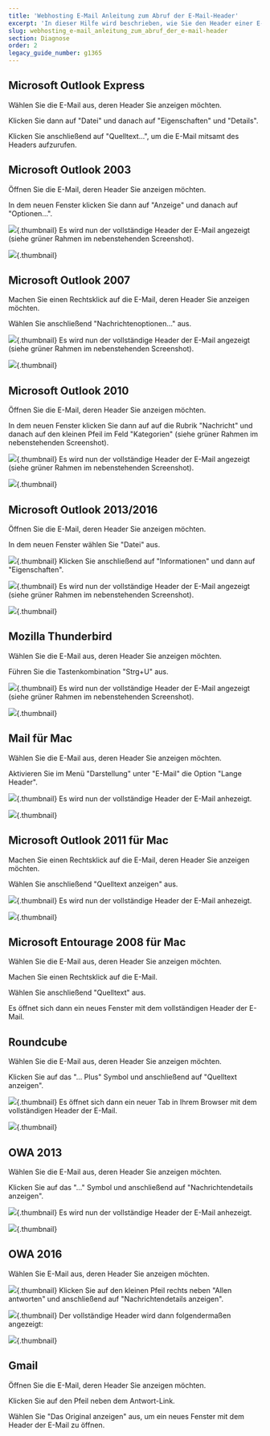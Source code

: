 ```yaml
---
title: 'Webhosting E-Mail Anleitung zum Abruf der E-Mail-Header'
excerpt: 'In dieser Hilfe wird beschrieben, wie Sie den Header einer E-Mail abrufen können'
slug: webhosting_e-mail_anleitung_zum_abruf_der_e-mail-header
section: Diagnose
order: 2
legacy_guide_number: g1365
---
```


## Microsoft Outlook Express
Wählen Sie die E-Mail aus, deren Header Sie anzeigen möchten.

Klicken Sie dann auf "Datei" und danach auf "Eigenschaften" und "Details".

Klicken Sie anschließend auf "Quelltext...", um die E-Mail mitsamt des Headers aufzurufen.


## Microsoft Outlook 2003
Öffnen Sie die E-Mail, deren Header Sie anzeigen möchten.

In dem neuen Fenster klicken Sie dann auf "Anzeige" und danach auf "Optionen...".

![](images/img_1587.jpg){.thumbnail}
Es wird nun der vollständige Header der E-Mail angezeigt (siehe grüner Rahmen im nebenstehenden Screenshot).

![](images/img_1588.jpg){.thumbnail}


## Microsoft Outlook 2007
Machen Sie einen Rechtsklick auf die E-Mail, deren Header Sie anzeigen möchten.

Wählen Sie anschließend "Nachrichtenoptionen..." aus.

![](images/img_1590.jpg){.thumbnail}
Es wird nun der vollständige Header der E-Mail angezeigt (siehe grüner Rahmen im nebenstehenden Screenshot).

![](images/img_1592.jpg){.thumbnail}


## Microsoft Outlook 2010
Öffnen Sie die E-Mail, deren Header Sie anzeigen möchten.

In dem neuen Fenster klicken Sie dann auf auf die Rubrik "Nachricht" und danach auf den kleinen Pfeil im Feld "Kategorien" (siehe grüner Rahmen im nebenstehenden Screenshot).

![](images/img_1593.jpg){.thumbnail}
Es wird nun der vollständige Header der E-Mail angezeigt (siehe grüner Rahmen im nebenstehenden Screenshot).

![](images/img_1594.jpg){.thumbnail}


## Microsoft Outlook 2013/2016
Öffnen Sie die E-Mail, deren Header Sie anzeigen möchten.

In dem neuen Fenster wählen Sie "Datei" aus.

![](images/img_1595.jpg){.thumbnail}
Klicken Sie anschließend auf "Informationen" und dann auf "Eigenschaften".

![](images/img_1596.jpg){.thumbnail}
Es wird nun der vollständige Header der E-Mail angezeigt (siehe grüner Rahmen im nebenstehenden Screenshot).

![](images/img_1597.jpg){.thumbnail}


## Mozilla Thunderbird
Wählen Sie die E-Mail aus, deren Header Sie anzeigen möchten.

Führen Sie die Tastenkombination "Strg+U" aus.

![](images/img_1598.jpg){.thumbnail}
Es wird nun der vollständige Header der E-Mail angezeigt (siehe grüner Rahmen im nebenstehenden Screenshot).

![](images/img_1599.jpg){.thumbnail}


## Mail für Mac
Wählen Sie die E-Mail aus, deren Header Sie anzeigen möchten.

Aktivieren Sie im Menü "Darstellung" unter "E-Mail" die Option "Lange Header".

![](images/img_1569.jpg){.thumbnail}
Es wird nun der vollständige Header der E-Mail anhezeigt.

![](images/img_1570.jpg){.thumbnail}


## Microsoft Outlook 2011 für Mac
Machen Sie einen Rechtsklick auf die E-Mail, deren Header Sie anzeigen möchten.

Wählen Sie anschließend "Quelltext anzeigen" aus.

![](images/img_1565.jpg){.thumbnail}
Es wird nun der vollständige Header der E-Mail anhezeigt.

![](images/img_1566.jpg){.thumbnail}


## Microsoft Entourage 2008 für Mac
Wählen Sie die E-Mail aus, deren Header Sie anzeigen möchten.

Machen Sie einen Rechtsklick auf die E-Mail.

Wählen Sie anschließend "Quelltext" aus.

Es öffnet sich dann ein neues Fenster mit dem vollständigen Header der E-Mail.


## Roundcube
Wählen Sie die E-Mail aus, deren Header Sie anzeigen möchten.

Klicken Sie auf das "... Plus" Symbol und anschließend auf "Quelltext anzeigen".

![](images/img_1600.jpg){.thumbnail}
Es öffnet sich dann ein neuer Tab in Ihrem Browser mit dem vollständigen Header der E-Mail.

![](images/img_1601.jpg){.thumbnail}


## OWA 2013
Wählen Sie die E-Mail aus, deren Header Sie anzeigen möchten.

Klicken Sie auf das "..." Symbol und anschließend auf "Nachrichtendetails anzeigen".

![](images/img_1572.jpg){.thumbnail}
Es wird nun der vollständige Header der E-Mail anhezeigt.

![](images/img_1573.jpg){.thumbnail}


## OWA 2016
Wählen Sie E-Mail aus, deren Header Sie anzeigen möchten.

![](images/img_3725.jpg){.thumbnail}
Klicken Sie auf den kleinen Pfeil rechts neben "Allen antworten" und anschließend auf "Nachrichtendetails anzeigen".

![](images/img_3727.jpg){.thumbnail}
Der vollständige Header wird dann folgendermaßen angezeigt:

![](images/img_3728.jpg){.thumbnail}


## Gmail
Öffnen Sie die E-Mail, deren Header Sie anzeigen möchten.

Klicken Sie auf den Pfeil neben dem Antwort-Link.

Wählen Sie "Das Original anzeigen" aus, um ein neues Fenster mit dem Header der E-Mail zu öffnen.

